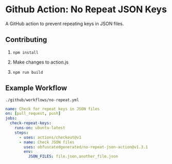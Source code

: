 # Github Action: No Repeat JSON Keys

A GitHub action to prevent repeating keys in JSON files.

## Contributing

1. `npm install`

2. Make changes to action.js

3. `npm run build`

## Example Workflow

`./github/workflows/no-repeat.yml`

```yaml
name: Check for repeat keys in JSON files
on: [pull_request, push]
jobs:
  check-repeat-keys:
    runs-on: ubuntu-latest
    steps:
      - uses: actions/checkout@v1
      - name: Check JSON files
        uses: obfuscatedgenerated/no-repeat-json-action@v1.3.1
        env:
          JSON_FILES: file.json,another_file.json
```
